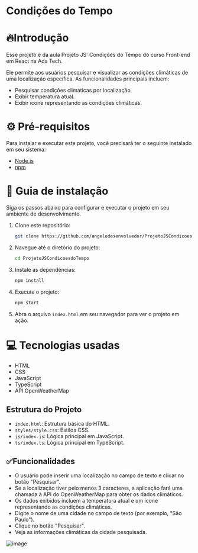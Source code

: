 # Condições do Tempo

# 🔥Introdução

Esse projeto é da aula Projeto JS: Condições do Tempo do curso Front-end em React na Ada Tech. 

Ele permite aos usuários pesquisar e visualizar as condições climáticas de uma localização específica. As funcionalidades principais incluem:

- Pesquisar condições climáticas por localização.
- Exibir temperatura atual.
- Exibir ícone representando as condições climáticas.

# ⚙️ Pré-requisitos

Para instalar e executar este projeto, você precisará ter o seguinte instalado em seu sistema:

- [Node.js](https://nodejs.org/)
- [npm](https://www.npmjs.com/)

# 🔨 Guia de instalação

Siga os passos abaixo para configurar e executar o projeto em seu ambiente de desenvolvimento.

1. Clone este repositório:
    ```bash
    git clone https://github.com/angelodesenvolvedor/ProjetoJSCondicoesdoTempo.git
    ```

2. Navegue até o diretório do projeto:
    ```bash
    cd ProjetoJSCondicoesdoTempo
    ```

3. Instale as dependências:
    ```bash
    npm install
    ```

4. Execute o projeto:
    ```bash
    npm start
    ```

5. Abra o arquivo `index.html` em seu navegador para ver o projeto em ação.

# 💻 Tecnologias usadas

- HTML
- CSS
- JavaScript
- TypeScript
- API OpenWeatherMap

## Estrutura do Projeto

- `index.html`: Estrutura básica do HTML.
- `styles/style.css`: Estilos CSS.
- `js/index.js`: Lógica principal em JavaScript.
- `ts/index.ts`: Lógica principal em TypeScript.

## ✅Funcionalidades

- O usuário pode inserir uma localização no campo de texto e clicar no botão "Pesquisar".
- Se a localização tiver pelo menos 3 caracteres, a aplicação fará uma chamada à API do OpenWeatherMap para obter os dados climáticos.
- Os dados exibidos incluem a temperatura atual e um ícone representando as condições climáticas.
- Digite o nome de uma cidade no campo de texto (por exemplo, "São Paulo").
- Clique no botão "Pesquisar".
- Veja as informações climáticas da cidade pesquisada.

![image](https://github.com/angelodesenvolvedor/ProjetoJSCondicoesdoTempo/assets/98216100/a98b56dc-6f78-4b09-9e9e-cae1526820a2)




